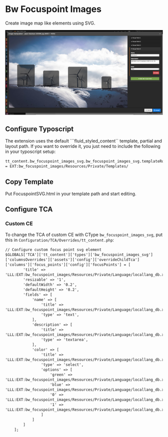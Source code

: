 # Bw Focuspoint Images

Create image map like elements using SVG.

![Example Image](Documentation/preview.png)

## Configure Typoscript

The extension uses the default ```fluid_styled_content`` template, partial and layout path. If you want to override it, you just need to include the following in your typoscript setup:

```
tt_content.bw_focuspoint_images_svg.bw_focuspoint_images_svg.templateRootPaths.5 = EXT:bw_focuspoint_images/Resources/Private/Templates/
```

## Copy Template

Put FocuspointSVG.html in your template path and start editing.

## Configure TCA

### Custom CE

To change the TCA of custom CE with CType ```bw_focuspoint_images_svg```, put this in ```Configuration/TCA/Overrides/tt_content.php```:

```
// Configure custom focus point svg element
$GLOBALS['TCA']['tt_content']['types']['bw_focuspoint_images_svg']['columnsOverrides']['assets']['config']['overrideChildTca']['columns']['focus_points']['config']['focusPoints'] = [
        'title' => 'LLL:EXT:bw_focuspoint_images/Resources/Private/Language/locallang_db.xlf:wizard.single_point.title',
        'resizable' => '1',
        'defaultWidth' => '0.2',
        'defaultHeight' => '0.2',
        'fields' => [
            'name' => [
                'title' => 'LLL:EXT:bw_focuspoint_images/Resources/Private/Language/locallang_db.xlf:wizard.single_point.field.name.title',
                'type' => 'text',
            ],
            'description' => [
                'title' => 'LLL:EXT:bw_focuspoint_images/Resources/Private/Language/locallang_db.xlf:wizard.single_point.field.description.title',
                'type' => 'textarea',
            ],
            'color' => [
                'title' => 'LLL:EXT:bw_focuspoint_images/Resources/Private/Language/locallang_db.xlf:wizard.single_point.field.color.title',
                'type' => 'select',
                'options' => [
                    'green' => 'LLL:EXT:bw_focuspoint_images/Resources/Private/Language/locallang_db.xlf:wizard.single_point.field.color.options.green.title',
                    'blue' => 'LLL:EXT:bw_focuspoint_images/Resources/Private/Language/locallang_db.xlf:wizard.single_point.field.color.options.blue.title',
                    '0' => 'LLL:EXT:bw_focuspoint_images/Resources/Private/Language/locallang_db.xlf:wizard.single_point.field.color.options.0.title',
                    '1' => 'LLL:EXT:bw_focuspoint_images/Resources/Private/Language/locallang_db.xlf:wizard.single_point.field.color.options.1.title'
                ]
            ]
        ]
    ];
```
